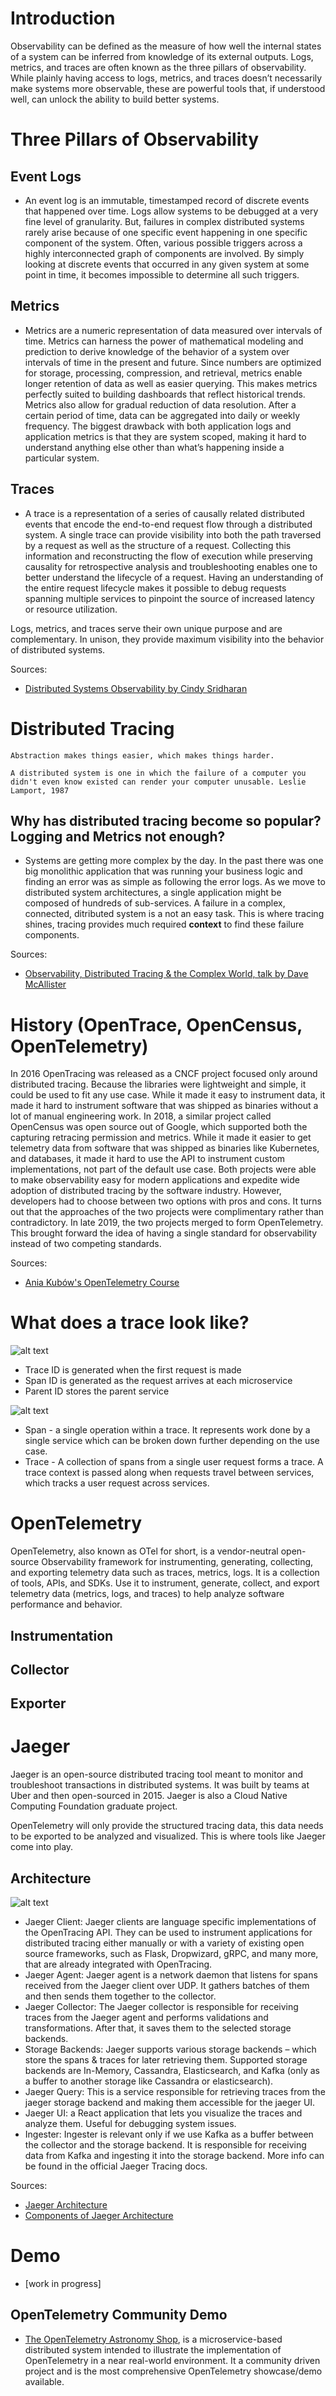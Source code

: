 # Introduction

Observability can be defined as the measure of how well the internal states of a system can be inferred from knowledge of its external outputs. Logs, metrics, and traces are often known as the three pillars of observability. While plainly having access to logs, metrics, and traces doesn’t necessarily make systems more observable, these are powerful tools that, if understood well, can unlock the ability to build better systems.

# Three Pillars of Observability

## Event Logs
*  An event log is an immutable, timestamped record of discrete events that happened over time. Logs allow systems to be debugged at a very fine level of granularity. But, failures in complex distributed systems rarely arise because of one specific event happening in one specific component of the system. Often, various possible triggers across a highly interconnected graph of components are involved. By simply looking at discrete events that occurred in any given system at some point in time, it becomes impossible to determine all such triggers.

## Metrics
* Metrics are a numeric representation of data measured over intervals of time. Metrics can harness the power of mathematical modeling and prediction to derive knowledge of the behavior of a system over intervals of time in the present and future. Since numbers are optimized for storage, processing, compression, and retrieval, metrics enable longer retention of data as well as easier querying. This makes metrics perfectly suited to building dashboards that reflect historical trends. Metrics also allow for gradual reduction of data resolution. After a certain period of time, data can be aggregated into daily or weekly frequency. The biggest drawback with both application logs and application metrics is that they are system scoped, making it hard to understand anything else other than what’s happening inside a particular system.

## Traces
* A trace is a representation of a series of causally related distributed events that encode the end-to-end request flow through a distributed system. A single trace can provide visibility into both the path traversed by a request as well as the structure of a request. Collecting this information and reconstructing the flow of execution while preserving causality for retrospective analysis and troubleshooting enables one to better understand the lifecycle of a request. Having an understanding of the entire request lifecycle makes it possible to debug requests spanning multiple services to pinpoint the source of increased latency or resource utilization.

Logs, metrics, and traces serve their own unique purpose and are complementary. In unison, they provide maximum visibility into the behavior of distributed systems.

Sources:
* [Distributed Systems Observability by Cindy Sridharan](https://www.oreilly.com/library/view/distributed-systems-observability/9781492033431/ch04.html)

# Distributed Tracing

```
Abstraction makes things easier, which makes things harder.
```

```
A distributed system is one in which the failure of a computer you didn't even know existed can render your computer unusable. Leslie Lamport, 1987
```

## Why has distributed tracing become so popular? Logging and Metrics not enough?

* Systems are getting more complex by the day. In the past there was one big monolithic application that was running your business logic and finding an error was as simple as following the error logs. As we move to distributed system architectures, a single application might be composed of hundreds of sub-services. A failure in a complex, connected, ditributed system is a not an easy task. This is where tracing shines, tracing provides much required <b>context</b> to find these failure components.

Sources:
* [Observability, Distributed Tracing & the Complex World, talk by Dave McAllister](https://www.youtube.com/watch?v=2nTJSsBngao)

# History (OpenTrace, OpenCensus, OpenTelemetry)

In 2016 OpenTracing was released as a CNCF  project focused only around distributed tracing. Because the libraries were lightweight and  simple, it could be used to fit any use case. While it made it easy to instrument data, it made it hard to instrument software that was shipped as binaries without a lot of manual engineering work. In 2018, a similar project called OpenCensus was open source out of Google, which supported both the capturing retracing permission and metrics. While it made it easier to get telemetry data  from software that was shipped as binaries like Kubernetes, and databases, it made it hard to  use the API to instrument custom implementations, not part of the default use case. Both projects were able to make observability easy for modern applications and expedite wide adoption of distributed tracing by the software industry. However, developers had to choose  between two options with pros and cons. It turns out that the approaches of  the two projects were complimentary rather than contradictory. In late 2019, the two projects  merged to form OpenTelemetry. This brought forward the idea  of having a single standard for observability instead of two competing standards.

Sources:
* [Ania Kubów's OpenTelemetry Course](https://www.youtube.com/watch?v=r8UvWSX3KA8)

# What does a trace look like?

![alt text](https://www.sentinelone.com/wp-content/uploads/2020/08/26115528/span.png)

* Trace ID is generated when the first request is made
* Span ID is generated as the request arrives at each microservice
* Parent ID stores the parent service

![alt text](https://www.jaegertracing.io/img/spans-traces.png)

* Span - a single operation within a trace. It represents work done by a single service which can be broken down further depending on the use case.
* Trace - A collection of spans from a single user request forms a trace. A trace context is passed along when requests travel between services, which tracks a user request across services.

# OpenTelemetry

OpenTelemetry, also known as OTel for short, is a vendor-neutral open-source Observability framework for instrumenting, generating, collecting, and exporting telemetry data such as traces, metrics, logs. It is a collection of tools, APIs, and SDKs. Use it to instrument, generate, collect, and export telemetry data (metrics, logs, and traces) to help analyze software performance and behavior.

## Instrumentation

## Collector

## Exporter

# Jaeger

Jaeger is an open-source distributed tracing tool meant to monitor and troubleshoot transactions in distributed systems. It was built by teams at Uber and then open-sourced in 2015. Jaeger is also a Cloud Native Computing Foundation graduate project.

OpenTelemetry will only provide the structured tracing data, this data needs to be exported to be analyzed and visualized. This is where tools like Jaeger come into play.

## Architecture

![alt text](https://www.aspecto.io/wp-content/uploads/2022/02/All-Jaeger-Architecture--1024x612.jpg)

* Jaeger Client: Jaeger clients are language specific implementations of the OpenTracing API. They can be used to instrument applications for distributed tracing either manually or with a variety of existing open source frameworks, such as Flask, Dropwizard, gRPC, and many more, that are already integrated with OpenTracing.
* Jaeger Agent: Jaeger agent is a network daemon that listens for spans received from the Jaeger client over UDP. It gathers batches of them and then sends them together to the collector.
* Jaeger Collector: The Jaeger collector is responsible for receiving traces from the Jaeger agent and performs validations and transformations. After that, it saves them to the selected storage backends.
* Storage Backends: Jaeger supports various storage backends – which store the spans & traces for later retrieving them. Supported storage backends are In-Memory, Cassandra, Elasticsearch, and Kafka (only as a buffer to another storage like Cassandra or elasticsearch).
* Jaeger Query: This is a service responsible for retrieving traces from the jaeger storage backend and making them accessible for the jaeger UI.
* Jaeger UI: a React application that lets you visualize the traces and analyze them. Useful for debugging system issues.
* Ingester: Ingester is relevant only if we use Kafka as a buffer between the collector and the storage backend. It is responsible for receiving data from Kafka and ingesting it into the storage backend. More info can be found in the official Jaeger Tracing docs.

Sources:
* [Jaeger Architecture](https://www.jaegertracing.io/docs/1.23/architecture/)
* [Components of Jaeger Architecture](https://www.aspecto.io/blog/jaeger-tracing-the-ultimate-guide/#jaeger-tracing-architecture)

# Demo
* [work in progress]

## OpenTelemetry Community Demo

* [The OpenTelemetry Astronomy Shop](https://github.com/open-telemetry/opentelemetry-demo), is a microservice-based distributed system intended to illustrate the implementation of OpenTelemetry in a near real-world environment. It a community driven project and is the most comprehensive OpenTelemetry showcase/demo available.